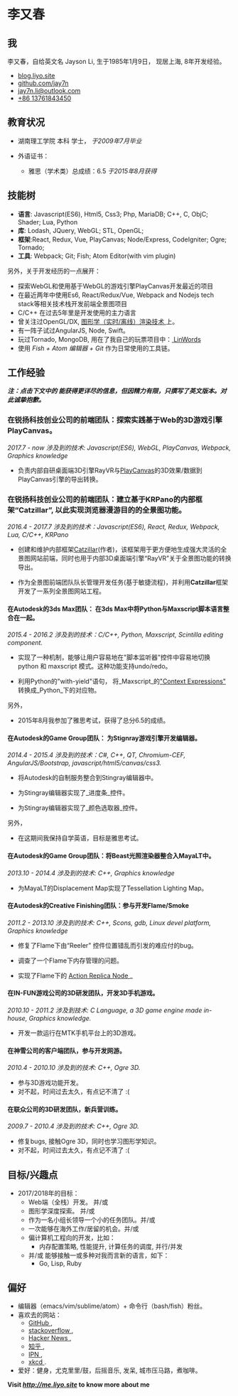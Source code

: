 # 李又春

## 我
李又春，自给英文名 Jayson Li,
生于1985年1月9日，
现居上海,
8年开发经验。

* <a href="http://blog.liyo.site" target="_blank" __> blog.liyo.site </a>
* <a href="http://github.com/jay7n" target="_blank" __> github.com/jay7n </a>
* <a href="email:jay7n.li@outlook.com"> jay7n.li@outlook.com </a>
* <a href="tel:+8613761843450"> +86 13761843450 </a>


## 教育状况
* 湖南理工学院  本科 学士，
  _于2009年7月毕业_

* 外语证书：
    * 雅思（学术类）总成绩：6.5
      _于2015年8月获得_


## 技能树
* __语言__: Javascript(ES6), Html5, Css3; Php, MariaDB; C++, C, ObjC; Shader; Lua, Python
* __库__: Lodash, JQuery, WebGL; STL, OpenGL;
* __框架__:React, Redux, Vue, PlayCanvas; Node/Express, CodeIgniter; Ogre; Tornado;
* __工具__: Webpack; Git; Fish; Atom Editor(with vim plugin)

另外，关于开发经历的一点展开：

* 探索WebGL和使用基于WebGL的游戏引擎PlayCanvas开发最近的项目
* 在最近两年中使用Es6, React/Redux/Vue, Webpack and Nodejs tech stack等相关技术栈开发前端全景图项目
* C/C++ 在过去5年里是开发使用的主力语言
* 曾关注过OpenGL/DX, <a href="http://www.cnblogs.com/lookof/category/220911.html" target="_blank" __> 图形学（实时/离线）渲染技术  </a>上。
* 有一阵子试过AngularJS, Node, Swift。
* 玩过Tornado, MongoDB, 用在了我自己的玩票项目中：<a href="https://github.com/jay7n/LinWords" target="_blank" __> LinWords </a>
* 使用 _Fish + Atom 编辑器 + Git_ 作为日常使用的工具链。


## 工作经验
___注：点击下文中的 能获得更详尽的信息，但因精力有限，只撰写了英文版本。对此诚挚抱歉。___
### 在锐扬科技创业公司的前端团队：探索实践基于Web的3D游戏引擎PlayCanvas。
_2017.7 - now_
_涉及到的技术: Javascript(ES6), WebGL, PlayCanvas, Webpack, Graphics knowledge_

* 负责内部自研桌面端3D引擎RayVR与<a href="https://playcanvas.com/" target="_blank">PlayCanvas</a>的3D效果/数据到PlayCanvas引擎的导出转换。

### 在锐扬科技创业公司的前端团队：建立基于KRPano的内部框架“Catzillar”, 以此实现浏览器漫游目的的全景图功能。
_2016.4 - 2017.7_
_涉及到的技术：Javascript(ES6), React, Redux, Webpack, Lua, C/C++, KRPano_

* 创建和维护内部框架[Catzillar](javascript:ReadMoreInBlank('catzillar/cat.md?lang=cn'))(作者)，该框架用于更方便地生成强大灵活的全景图网站前端，同时也用于内部3D桌面端引擎“RayVR”关于全景图功能的转换导出。

* 作为全景图前端团队队长管理开发任务(基于敏捷流程)，并利用**Catzillar**框架开发了一系列全景图网站工程。

#### 在Autodesk的3ds Max团队： 在3ds Max中将Python与Maxscript脚本语言整合在一起。
_2015.4 - 2016.2_
_涉及到的技术：C/C++, Python, Maxscript, Scintilla editing component._

* 实现了一种机制，能够让用户容易地在"脚本监听器"控件中容易地切换 python 和 maxscript 模式。这种功能支持undo/redo。


* 利用Python的"with-yield"语句， 将_Maxscript_的["Context Expressions"](http://help.autodesk.com/view/3DSMAX/2016/ENU/?guid=__files_GUID_E672728A_EE15_4197_9EDD_487781167B01_htm) 转换成_Python_下的对应物。

另外，

* 2015年8月我参加了雅思考试，获得了总分6.5的成绩。

#### 在Autodesk的Game Group团队： 为Stignray游戏引擎开发编辑器。
_2014.4 - 2015.4_
_涉及到的技术：C#, C++, QT, Chromium-CEF, AngularJS/Bootstrap, javascript/html5/canvas/css3._

* 将Autodesk的自制服务整合到Stingray编辑器中。

* 为Stingray编辑器实现了_进度条_控件。

* 为Stingray编辑器实现了_颜色选取器_控件。

另外，

* 在这期间我保持自学英语，目标是雅思考试。

#### 在Autodesk的Game Group团队：将Beast光照渲染器整合入MayaLT中。
_2013.10 - 2014.4_
_涉及到的技术: C++, Graphics knowledge_

* 为MayaLT的Displacement Map实现了Tessellation Lighting Map。

#### 在Autodesk的Creative Finishing团队：参与开发Flame/Smoke
_2011.2 - 2013.10_
_涉及到的技术: C++, Scons, gdb, Linux devel platform, Graphics knowledge_

* 修复了Flame下由“Reeler” 控件位置错乱而引发的难应付的bug。

* 调查了一个Flame下内存管理的问题。

* 实现了Flame下的 <a href="https://knowledge.autodesk.com/search-result/caas/CloudHelp/cloudhelp/2016/ENU/Flame/files/GUID-0E1E86A5-310B-4F1F-A9C1-97E64A896AAB-htm.html" target="_blank" __> Action Replica Node </a>_ 

#### 在IN-FUN游戏公司的3D研发团队，开发3D手机游戏。
_2010.10 - 2011.2_
_涉及到技术: C Language, a 3D game engine made in-house, Graphics knowledge._

* 开发一款运行在MTK手机平台上的3D游戏。

#### 在神雪公司的客户端团队，参与开发网游。
_2010.4 - 2010.10_
_涉及到的技术: C++, Ogre 3D._

* 参与3D游戏功能开发。
* 对不起，时间过去太久，有点记不清了 :(

#### 在联众公司的3D研发团队，新兵营训练。
_2009.7 - 2010.4_
_涉及到的技术: C++, Ogre 3D._

* 修复bugs, 接触Ogre 3D，同时也学习图形学知识。
* 对不起，时间过去太久，有点记不清了 :(


## 目标/兴趣点
* 2017/2018年的目标：
    * Web端（全栈）开发。 并/或
    * 图形学深度探索。 并/或
    * 作为一名小组长领导一个小的任务团队。并/或
    * 一次能够在海外工作/居留的机会。并/或
    * 偏计算机工程向的开发，比如：
        * 内存配置策略, 性能提升, 计算任务的调度, 并行/并发
    * 并/或 能够接触一或多种对我而言新的语言，如下：
        * Go, Lisp, Ruby


## 偏好
* 编辑器（emacs/vim/sublime/atom）+ 命令行（bash/fish）粉丝。
* 喜欢去的网站：
    * <a href="https://github.com/" target="_blank" __> GitHub </a>,
    * <a href="http://stackoverflow.com/" target="_blank" __> stackoverflow </a>,
    * <a href="https://news.ycombinator.com/news" target="_blank" __> Hacker News </a>,
    * <a href="https://www.zhihu.com/" target="_blank" __> 知乎 </a>,
    * <a href="http://ipn.li/" target="_blank" __> IPN </a>,
    * <a href="http://xkcd.com/" target="_blank" __> xkcd </a>.
* 爱好：健身，尤克里里/鼓，后摇音乐, 发呆, 城市压马路，煮咖啡。


**Visit _http://me.liyo.site_ to know more about me**

